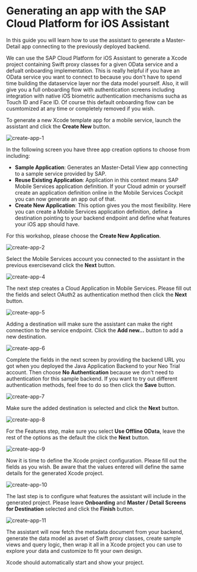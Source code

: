 # Generating an app with the SAP Cloud Platform for iOS Assistant

In this guide you will learn how to use the assistant to generate a Master-Detail app connecting to the previously deployed backend.

We can use the SAP Cloud Platform for iOS Assistant to generate a Xcode project containing Swift proxy classes for a given OData service and a defualt onboarding implementation. This is really helpful if you have an OData service you want to connect to because you don't have to spend time building the dataservice layer nor the data model yourself. Also, it will give you a full onboarding flow with authentication screens including integration with native iOS biometric authentication mechanisms sucha as Touch ID and Face ID. Of course this default onboarding flow can be cusmtomized at any time or completely removed if you wish.

To generate a new Xcode template app for a mobile service, launch the assistant and click the **Create New** button.

![create-app-1](https://user-images.githubusercontent.com/9074514/66822345-61d9f780-ef44-11e9-9f59-807eacbb502a.png)

In the following screen you have three app creation options to choose from including:

- **Sample Application**: Generates an Master-Detail View app connecting to a sample service provided by SAP.
- **Reuse Existing Application**: Application in this context means SAP Mobile Services application definition. If your Cloud admin or yourself create an application definition online in the Mobile Services Cockpit you can now generate an app out of that.
- **Create New Application**: This option gives you the most flexibility. Here you can create a Mobile Services application definition, define a destination pointing to your backend endpoint and define what features your iOS app should have.

For this workshop, please choose the **Create New Application**.

![create-app-2](https://user-images.githubusercontent.com/9074514/59391715-0a274780-8d2a-11e9-9ac0-741dbabafe63.png)

Select the Mobile Services account you connected to the assistant in the previous exercisevand click the **Next** button.

![create-app-4](https://user-images.githubusercontent.com/9074514/59391717-0a274780-8d2a-11e9-800f-4c4dc8749626.png)
<a name="changeui"/>

The next step creates a Cloud Application in Mobile Services. Please fill out the fields and select OAuth2 as authentication method then click the **Next** button.

![create-app-5](https://user-images.githubusercontent.com/9074514/59391718-0a274780-8d2a-11e9-8372-771b7d0e1b05.png)

Adding a destination will make sure the assistant can make the right connection to the service endpoint. Click the **Add new...** button to add a new destination.

![create-app-6](https://user-images.githubusercontent.com/9074514/59391719-0a274780-8d2a-11e9-8d4d-41c2ec51bf48.png)

Complete the fields in the next screen by providing the backend URL you got when you deployed the Java Application Backend to your Neo Trial account. Then choose **No Authentication** because we don't need to authentication for this sample backend. If you want to try out different authentication methods, feel free to do so then click the **Save** button.

![create-app-7](https://user-images.githubusercontent.com/9074514/59391720-0a274780-8d2a-11e9-9494-d63d8fd6de97.png)

Make sure the added destination is selected and click the **Next** button.

![create-app-8](https://user-images.githubusercontent.com/9074514/59391721-0abfde00-8d2a-11e9-928e-ac2aaf8bb034.png)

For the Features step, make sure you select **Use Offline OData**, leave the rest of the options as the default the click the **Next** button.

![create-app-9](https://user-images.githubusercontent.com/9074514/59391722-0abfde00-8d2a-11e9-8b21-d84b64d02b70.png)

Now it is time to define the Xcode project configuration. Please fill out the fields as you wish. Be aware that the values entered will define the same details for the generated Xcode project.

![create-app-10](https://user-images.githubusercontent.com/9074514/59391723-0abfde00-8d2a-11e9-9d41-74cb5c56b3b2.png)

The last step is to configure what features the assistant will include in the generated project. Please leave **Onboarding** and **Master / Detail Screens for Destination** selected and click the **Finish** button.

![create-app-11](https://user-images.githubusercontent.com/9074514/66822564-c39a6180-ef44-11e9-8fbe-ad790064c49f.png)

The assistant will now fetch the metadata document from your backend, generate the data model as avset of Swift proxy classes, create sample views and query logic, then wrap it all in a Xcode project you can use to explore your data and customize to fit your own design.

Xcode should automatically start and show your project.

